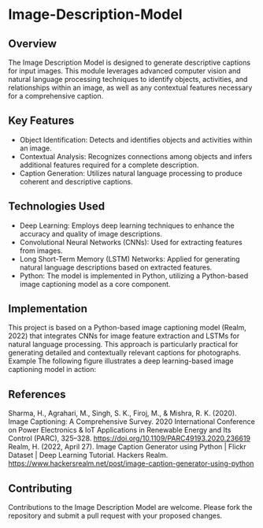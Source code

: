 # Image-Description-Model
## Overview
The Image Description Model is designed to generate descriptive captions for input images. This module leverages advanced computer vision and natural language processing techniques to identify objects, activities, and relationships within an image, as well as any contextual features necessary for a comprehensive caption.
## Key Features
* Object Identification: Detects and identifies objects and activities within an image.
* Contextual Analysis: Recognizes connections among objects and infers additional features required for a complete description.
* Caption Generation: Utilizes natural language processing to produce coherent and descriptive captions.
## Technologies Used
* Deep Learning: Employs deep learning techniques to enhance the accuracy and quality of image descriptions.
* Convolutional Neural Networks (CNNs): Used for extracting features from images.
* Long Short-Term Memory (LSTM) Networks: Applied for generating natural language descriptions based on extracted features.
* Python: The model is implemented in Python, utilizing a Python-based image captioning model as a core component.
## Implementation
This project is based on a Python-based image captioning model (Realm, 2022) that integrates CNNs for image feature extraction and LSTMs for natural language processing. This approach is particularly practical for generating detailed and contextually relevant captions for photographs.
Example
The following figure illustrates a deep learning-based image captioning model in action:

## References
Sharma, H., Agrahari, M., Singh, S. K., Firoj, M., & Mishra, R. K. (2020). Image Captioning: A Comprehensive Survey. 2020 International Conference on Power Electronics & IoT Applications in Renewable Energy and Its Control (PARC), 325–328. https://doi.org/10.1109/PARC49193.2020.236619 
Realm, H. (2022, April 27). Image Caption Generator using Python | Flickr Dataset | Deep Learning Tutorial. Hackers Realm. https://www.hackersrealm.net/post/image-caption-generator-using-python 
## Contributing
Contributions to the Image Description Model are welcome. Please fork the repository and submit a pull request with your proposed changes.
